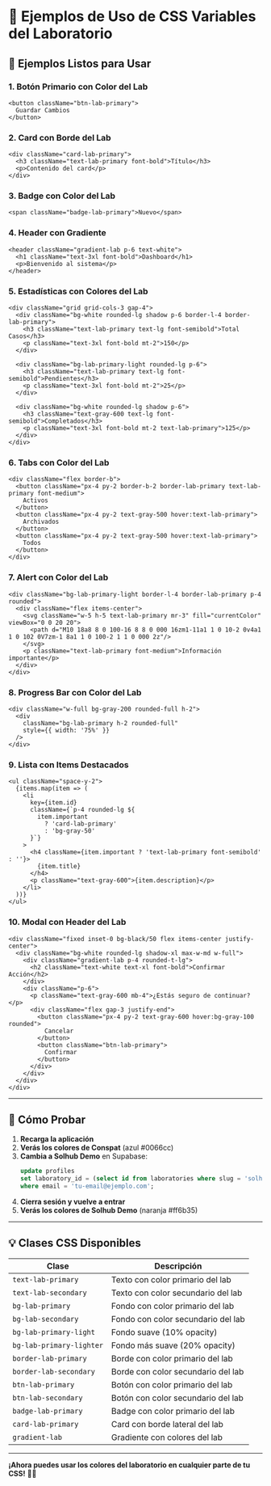 # 🎨 Ejemplos de Uso de CSS Variables del Laboratorio

## 🚀 Ejemplos Listos para Usar

### **1. Botón Primario con Color del Lab**

```tsx
<button className="btn-lab-primary">
  Guardar Cambios
</button>
```

### **2. Card con Borde del Lab**

```tsx
<div className="card-lab-primary">
  <h3 className="text-lab-primary font-bold">Título</h3>
  <p>Contenido del card</p>
</div>
```

### **3. Badge con Color del Lab**

```tsx
<span className="badge-lab-primary">Nuevo</span>
```

### **4. Header con Gradiente**

```tsx
<header className="gradient-lab p-6 text-white">
  <h1 className="text-3xl font-bold">Dashboard</h1>
  <p>Bienvenido al sistema</p>
</header>
```

### **5. Estadísticas con Colores del Lab**

```tsx
<div className="grid grid-cols-3 gap-4">
  <div className="bg-white rounded-lg shadow p-6 border-l-4 border-lab-primary">
    <h3 className="text-lab-primary text-lg font-semibold">Total Casos</h3>
    <p className="text-3xl font-bold mt-2">150</p>
  </div>
  
  <div className="bg-lab-primary-light rounded-lg p-6">
    <h3 className="text-lab-primary text-lg font-semibold">Pendientes</h3>
    <p className="text-3xl font-bold mt-2">25</p>
  </div>
  
  <div className="bg-white rounded-lg shadow p-6">
    <h3 className="text-gray-600 text-lg font-semibold">Completados</h3>
    <p className="text-3xl font-bold mt-2 text-lab-primary">125</p>
  </div>
</div>
```

### **6. Tabs con Color del Lab**

```tsx
<div className="flex border-b">
  <button className="px-4 py-2 border-b-2 border-lab-primary text-lab-primary font-medium">
    Activos
  </button>
  <button className="px-4 py-2 text-gray-500 hover:text-lab-primary">
    Archivados
  </button>
  <button className="px-4 py-2 text-gray-500 hover:text-lab-primary">
    Todos
  </button>
</div>
```

### **7. Alert con Color del Lab**

```tsx
<div className="bg-lab-primary-light border-l-4 border-lab-primary p-4 rounded">
  <div className="flex items-center">
    <svg className="w-5 h-5 text-lab-primary mr-3" fill="currentColor" viewBox="0 0 20 20">
      <path d="M10 18a8 8 0 100-16 8 8 0 000 16zm1-11a1 1 0 10-2 0v4a1 1 0 102 0V7zm-1 8a1 1 0 100-2 1 1 0 000 2z"/>
    </svg>
    <p className="text-lab-primary font-medium">Información importante</p>
  </div>
</div>
```

### **8. Progress Bar con Color del Lab**

```tsx
<div className="w-full bg-gray-200 rounded-full h-2">
  <div 
    className="bg-lab-primary h-2 rounded-full" 
    style={{ width: '75%' }}
  />
</div>
```

### **9. Lista con Items Destacados**

```tsx
<ul className="space-y-2">
  {items.map(item => (
    <li 
      key={item.id}
      className={`p-4 rounded-lg ${
        item.important 
          ? 'card-lab-primary' 
          : 'bg-gray-50'
      }`}
    >
      <h4 className={item.important ? 'text-lab-primary font-semibold' : ''}>
        {item.title}
      </h4>
      <p className="text-gray-600">{item.description}</p>
    </li>
  ))}
</ul>
```

### **10. Modal con Header del Lab**

```tsx
<div className="fixed inset-0 bg-black/50 flex items-center justify-center">
  <div className="bg-white rounded-lg shadow-xl max-w-md w-full">
    <div className="gradient-lab p-4 rounded-t-lg">
      <h2 className="text-white text-xl font-bold">Confirmar Acción</h2>
    </div>
    <div className="p-6">
      <p className="text-gray-600 mb-4">¿Estás seguro de continuar?</p>
      <div className="flex gap-3 justify-end">
        <button className="px-4 py-2 text-gray-600 hover:bg-gray-100 rounded">
          Cancelar
        </button>
        <button className="btn-lab-primary">
          Confirmar
        </button>
      </div>
    </div>
  </div>
</div>
```

---

## 🎨 Cómo Probar

1. **Recarga la aplicación**
2. **Verás los colores de Conspat** (azul #0066cc)
3. **Cambia a Solhub Demo** en Supabase:
   ```sql
   update profiles
   set laboratory_id = (select id from laboratories where slug = 'solhub-demo')
   where email = 'tu-email@ejemplo.com';
   ```
4. **Cierra sesión y vuelve a entrar**
5. **Verás los colores de Solhub Demo** (naranja #ff6b35)

---

## 💡 Clases CSS Disponibles

| Clase | Descripción |
|-------|-------------|
| `text-lab-primary` | Texto con color primario del lab |
| `text-lab-secondary` | Texto con color secundario del lab |
| `bg-lab-primary` | Fondo con color primario del lab |
| `bg-lab-secondary` | Fondo con color secundario del lab |
| `bg-lab-primary-light` | Fondo suave (10% opacity) |
| `bg-lab-primary-lighter` | Fondo más suave (20% opacity) |
| `border-lab-primary` | Borde con color primario del lab |
| `border-lab-secondary` | Borde con color secundario del lab |
| `btn-lab-primary` | Botón con color primario del lab |
| `btn-lab-secondary` | Botón con color secundario del lab |
| `badge-lab-primary` | Badge con color primario del lab |
| `card-lab-primary` | Card con borde lateral del lab |
| `gradient-lab` | Gradiente con colores del lab |

---

**¡Ahora puedes usar los colores del laboratorio en cualquier parte de tu CSS!** 🎨✨

